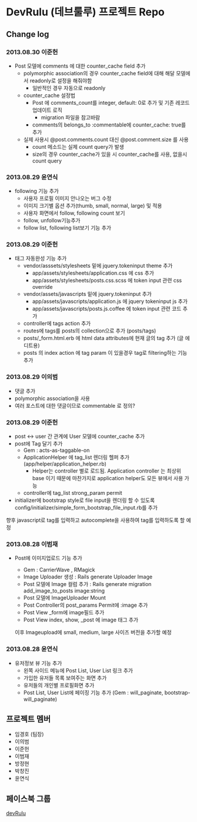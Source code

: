 # DevRulu (데브룰루) 프로젝트 Repo

## Change log

### 2013.08.30 이준헌
* Post 모델에 comments 에 대한 counter_cache field 추가
  * polymorphic association의 경우 counter_cache field에 대해 해달 모델에서 readonly로 설정을 해줘야함
    * 일반적인 경우 자동으로 readonly
  * counter_cache 설정법
    * Post 에 comments_count를 integer, default: 0로 추가 및 기존 레코드 업데이트 로직
      * migration 파일을 참고바람
    * comments의 belongs_to :commentable에 counter_cache: true를 추가
  * 실제 사용시 @post.comments.count 대신 @post.comment.size 를 사용
    * count 메소드는 실제 count query가 발생
    * size의 경우 counter_cache가 있을 시 counter_cache를 사용, 없을시 count query

### 2013.08.29 윤연식
* following 기능 추가
  * 사용자 프로필 이미지 안나오는 버그 수정
  * 이미지 크기별 옵션 추가(thumb, small, normal, large) 및 적용
  * 사용자 화면에서 follow, following count 보기
  * follow, unfollow기능추가
  * follow list, following list보기 기능 추가

### 2013.08.29 이준헌
* 태그 자동완성 기능 추가
  * vendor/asssets/stylesheets 밑에 jquery.tokeninput theme 추가
    * app/assets/stylesheets/application.css 에 css 추가
    * app/assets/stylesheets/posts.css.scss 에 token input 관련 css override
  * vendor/assets/javascripts 밑에 jquery.tokeninput 추가
    * app/assets/javascripts/application.js 에 jquery tokeninput js 추가
    * app/assets/javascripts/posts.js.coffee 에 token input 관련 코드 추가
  * controller에 tags action 추가
  * routes에 tags를 posts의 collection으로 추가 (posts/tags)
  * posts/_form.html.erb 에 html data attributes에 현재 글의 tag 추가 (글 에디트용)
  * posts 의 index action 에 tag param 이 있을경우 tag로 filtering하는 기능 추가

### 2013.08.29 이의범
* 댓글 추가
 * polymorphic association을 사용
 * 여러 포스트에 대한 댓글이므로 commentable 로 정의? 

### 2013.08.29 이준헌
* post <-> user 간 관계에 User 모델에 counter_cache 추가
* post에 Tag 달기 추가
  * Gem : acts-as-taggable-on
  * ApplicationHelper 에 tag_list 렌더링 헬퍼 추가 (app/helper/application_helper.rb)
    * Helper는 controller 별로 로드됨. Application controller 는 최상위 base 이기 때문에 마찬가지로 application helper도 모든 뷰에서 사용 가능
  * controller에 tag_list strong_param permit
* initializer에 bootstrap style로 file input을 렌더링 할 수 있도록 config/initializer/simple_form_bootstrap_file_input.rb를 추가

향후 javascript로 tag를 입력하고 autocomplete을 사용하여 tag를 입력하도록 할 예정

### 2013.08.28 이범재
* Post에 이미지업로드 기능 추가
  * Gem : CarrierWave , RMagick
  * Image Uploader 생성 : Rails generate Uploader Image
  * Post 모델에 Image 컬럼 추가 : Rails generate migration add_image_to_posts image:string
  * Post 모델에 ImageUploader Mount
  * Post Controller의 post_params Permit에 :image 추가
  * Post View _form에 image필드 추가
  * Post View index, show, _post 에 image 태그 추가 

  이후 Imageupload에 small, medium, large 사이즈 버전을 추가할 예정

### 2013.08.28 윤연식
* 유저정보 뷰 기능 추가
  * 왼쪽 사이드 메뉴에 Post List, User List 링크 추가
  * 가입한 유저들 목록 보여주는 화면 추가
  * 유저들의 개인별 프로필화면 추가
  * Post List, User List에 페이징 기능 추가
    (Gem : will_paginate, bootstrap-will_paginate)

## 프로젝트 멤버
* 임경호 (팀장)
* 이의범
* 이준헌
* 이범재
* 방정현
* 박창진
* 윤연식

## 페이스북 그룹
[devRulu](https://www.facebook.com/groups/289315441209766/)
